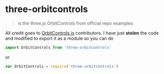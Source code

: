# three-orbitcontrols

> is the three.js OrbitControls from official repo examples

All credit goes to [OrbitControls.js][original_orbitcontrols] contributors.
I have just **stolen** the code and modified to export it as a module
so you can do

```javascript
import OrbitControls from 'three-orbitcontrols'
```

or

```javascript
var OrbitControls = require('three-orbitcontrols')
```

[original_orbitcontrols]: https://github.com/mrdoob/three.js/tree/master/examples/js/controls/OrbitControls.js "OrbitControls.js"

